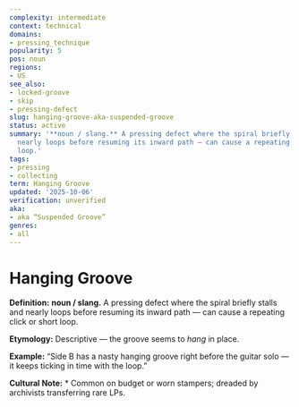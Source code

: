 ```yaml
---
complexity: intermediate
context: technical
domains:
- pressing_technique
popularity: 5
pos: noun
regions:
- US
see_also:
- locked-groove
- skip
- pressing-defect
slug: hanging-groove-aka-suspended-groove
status: active
summary: '**noun / slang.** A pressing defect where the spiral briefly stalls and
  nearly loops before resuming its inward path — can cause a repeating click or short
  loop.'
tags:
- pressing
- collecting
term: Hanging Groove
updated: '2025-10-06'
verification: unverified
aka:
- aka “Suspended Groove”
genres:
- all
---
```


# Hanging Groove

**Definition:** **noun / slang.** A pressing defect where the spiral briefly stalls and nearly loops before resuming its inward path — can cause a repeating click or short loop.

**Etymology:** Descriptive — the groove seems to *hang* in place.

**Example:** “Side B has a nasty hanging groove right before the guitar solo — it keeps ticking in time with the loop.”

**Cultural Note:** * Common on budget or worn stampers; dreaded by archivists transferring rare LPs.

